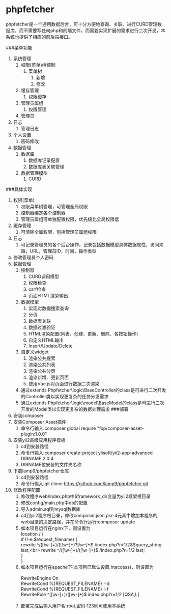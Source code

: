 # phpfetcher

phpfetcher是一个通用数据后台，可十分方便地查询、关联、进行CURD管理数据库，而不需要写任何php和前端文件，而需要实现扩展的需求进行二次开发，本系统也提供了相应的前后端接口。


###菜单功能
1. 系统管理
	1. 权限(菜单)树控制
		1. 菜单树
			1. 新增
			2. 修改
	2. 缓存管理
		1. 权限缓存
	3. 管理员属组		
		1. 权限管理
	4. 管理员
2. 日志
	1. 管理日志
3. 个人设置
	1. 密码修改
4. 数据管理
	1. 数据库
		1. 数据库记录配置
		2. 数据库表关联管理
	2. 数据管理模型
		1. CURD

###具体实现
1. 权限(菜单)
	1. 权限菜单树管理，可管理全局权限	
	2. 控制器绑定各个控制器
	3. 管理员属组可单独配置权限，优先级比全局权限低
2. 缓存管理
	1. 可清除全局权限，包括管理员属组权限
3. 日志
	1. 可记录管理员的各个后台操作，记录包括数据模型具体数据属性，访问来路，URL，管理员ID，时间，操作类型
4. 修改管理员个人密码
5. 数据管理
	1. 控制器
		1. CURD调用模型
		2. 权限检查
		3. csrf检查
		4. 页面HTML渲染输出
	2. 数据模型
		1. 实现对数据搜索查询
		2. 分页
		3. 数据表关联
		4. 数据过滤验证
		5. HTML渲染配置(列表、创建、更新、删除、各按钮操作)
		6. 自定义HTML输出
		7. Insert/Update/Delete
	3. 自定义widget
		1. 渲染公共搜索
		2. 渲染公共列表
		3. 渲染公共分页
		4. 渲染新增、更新页面
		5. 使用Vue.js对页面进行数据二次渲染
	4. 通过extends Phpfetcher\logic\BaseController的class是可进行二次开发的Controller类以实现更复杂的任务分发需求
	5. 通过extends Phpfetcher\logic\model\BaseModel的class是可进行二次开发的Model类以实现更复杂的数据处理需求
###部署
1. 安装composer
2. 安装Composer Asset插件
	1. 命令行输入:composer global require "fxp/composer-asset-plugin:1.0.0"
3. 安装yii2高级应用程序模板
	1. cd到安装路径
	2. 命令行输入:composer create-project yiisoft/yii2-app-advanced DIRNAME 2.0.4
	3. DIRNAME位安装的文件夹名称
4. 下载lamp9/phpfetcher仓库
	1. cd到安装路径
	2. 命令行输入:git clone https://github.com/lamp9/phpfetcher.git
5. 修改程序配置
	1. 修改程序web/index.php中$framework_dir变量为yii2框架根目录
	2. 修改config/main.php中db的配置
	3. 导入admin.sql到mysql数据库
	4. cd到yii2程序根目录，修改composer.json,psr-4元素中增加本程序的web目录的决定路径，并在命令行运行:composer update
	5. 如本项目运行在nginx下，则设置为<br>
		location / {<br>
			if (!-e $request_filename) {<br>
				rewrite ^/([\w-]+)/([\w-]+)\?[\w-]+$ /index.php?r=$1/$2&$query_string last;<br>
				rewrite ^/([\w-]+)/([\w-]+)$ /index.php?r=$1/$2 last;<br>
			}<br>
	    	}<br>
	6. 如本项目运行在apache下(本项目已默认设置.htaccess)，则设置为<br>
		<IfModule mod_rewrite.c><br>
			RewriteEngine On<br>
			RewriteCond %{REQUEST_FILENAME} !-d<br>
			RewriteCond %{REQUEST_FILENAME} !-f<br>
			RewriteRule ^([\w-]+)/([\w-]+)$ index.php?r=$1/$2 [QSA,L]<br>
		</IfModule><br>
	7. 部署完成后输入用户名:root,密码:123则可使用本系统
